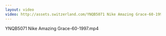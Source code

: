 ```yaml
---
layout: video
video: http://assets.switzerland.com/YNQB5071 Nike Amazing Grace-60-1997.mp4
---
```

YNQB5071 Nike Amazing Grace-60-1997.mp4
